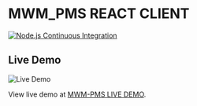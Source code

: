 # MWM_PMS REACT CLIENT

[![Node.js Continuous Integration](https://github.com/Olooce/MWM_PMS_WEbReactUI/actions/workflows/node.js.yml/badge.svg)](https://github.com/Olooce/MWM_PMS_WEbReactUI/actions/workflows/node.js.yml)

## Live Demo

![Live Demo](https://example.com/path-to-your-image.png)

View live demo at [MWM-PMS LIVE DEMO](https://mwm-pms-live-demo.vercel.app/).
